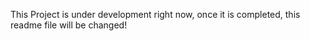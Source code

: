 This Project is under development right now, once it is completed, this readme file will be changed!
